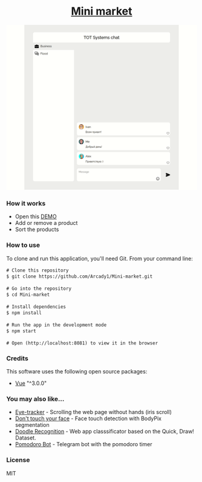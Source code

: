 <h1 align="center">
  <a href="https://vue-mini-market.herokuapp.com/">
    <img src="https://image.flaticon.com/icons/png/512/862/862856.png" alt="" width="500px"></img>
  </a>
  <br>
  <a href="https://tot-system-chat.herokuapp.com/">Mini market</a>
  <br>
</h1>

![GIF][0]

### How it works
* Open this [DEMO][1]
* Add or remove a product
* Sort the products

### How to use

To clone and run this application, you'll need Git. From your command line:

```
# Clone this repository
$ git clone https://github.com/Arcady1/Mini-market.git

# Go into the repository
$ cd Mini-market

# Install dependencies
$ npm install

# Run the app in the development mode
$ npm start

# Open (http://localhost:8081) to view it in the browser
```

### Credits
This software uses the following open source packages:

* [Vue][2] "^3.0.0"

### You may also like...
* [Eye-tracker][5] - Scrolling the web page without hands (iris scroll) 
* [Don't touch your face][6] - Face touch detection with BodyPix segmentation
* [Doodle Recognition][7] - Web app classsificator based on the Quick, Draw! Dataset.
* [Pomodoro Bot][8] - Telegram bot with the pomodoro timer

### License
MIT

[0]: https://github.com/Arcady1/TOTSystem/blob/master/github_gif/chat.gif

[1]: https://vue-mini-market.herokuapp.com/
[2]: https://github.com/vuejs/vue
[5]: https://github.com/Arcady1/Eye-tracker
[6]: https://github.com/Arcady1/Do-not-touch-your-face
[7]: https://github.com/Arcady1/Doodle-Recognition-Web
[8]: https://github.com/Arcady1/Telegram-Pomodoro-Bot
